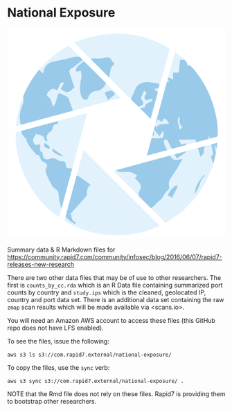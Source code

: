 # National Exposure

<center><img src="./national-exposure.png"/></center>

Summary data & R Markdown files for <https://community.rapid7.com/community/infosec/blog/2016/06/07/rapid7-releases-new-research>

There are two other data files that may be of use to other researchers. The first is `counts_by_cc.rda` which is an R Data file containing summarized port counts by country and `study.ips` which is the cleaned, geolocated IP, country and port data set. There is an additional data set containing the raw `zmap` scan results which will be made available via <scans.io>.

You will need an Amazon AWS account to access these files (this GitHub repo does not have LFS enabled).

To see the files, issue the following:

    aws s3 ls s3://com.rapid7.external/national-exposure/

To copy the files, use the `sync` verb:

    aws s3 sync s3://com.rapid7.external/national-exposure/ .
   
NOTE that the Rmd file does not rely on these files. Rapid7 is providing them to bootstrap other researchers.
